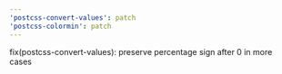 ```yaml
---
'postcss-convert-values': patch
'postcss-colormin': patch
---
```


fix(postcss-convert-values): preserve percentage sign after 0 in more cases
